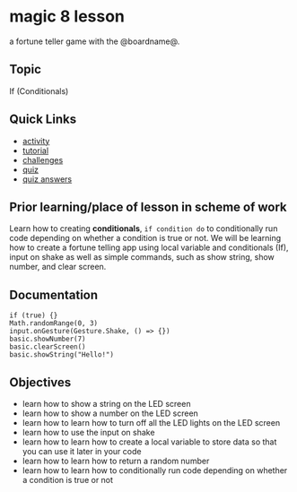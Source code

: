 # magic 8 lesson

a fortune teller game with the @boardname@.

## Topic

If (Conditionals)

## Quick Links

* [activity](/lessons/magic-8/activity)
* [tutorial](/lessons/magic-8/tutorial)
* [challenges](/lessons/magic-8/challenges)
* [quiz](/lessons/magic-8/quiz)
* [quiz answers](/lessons/magic-8/quiz-answers)

## Prior learning/place of lesson in scheme of work

Learn how to creating **conditionals**, `if condition do` to conditionally run code depending on whether a condition is true or not. We will be learning how to create a fortune telling app using local variable and conditionals (If), input on shake as well as simple commands, such as show string, show number, and clear screen.

## Documentation

```cards
if (true) {}
Math.randomRange(0, 3)
input.onGesture(Gesture.Shake, () => {})
basic.showNumber(7)
basic.clearScreen()
basic.showString("Hello!")
```

## Objectives

* learn how to show a string on the LED screen
* learn how to show a number on the LED screen
* learn how to learn how to turn off all the LED lights on the LED screen
* learn how to use the input on shake
* learn how to learn how to create a local variable to store data so that you can use it later in your code
* learn how to learn how to return a random number
* learn how to learn how to conditionally run code depending on whether a condition is true or not


